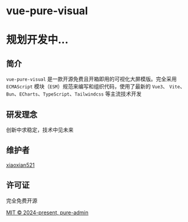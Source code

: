 <h1>vue-pure-visual</h1>

# 规划开发中...

## 简介

`vue-pure-visual` 是一款开源免费且开箱即用的可视化大屏模版。完全采用 `ECMAScript` 模块（`ESM`）规范来编写和组织代码，使用了最新的 `Vue3`、
`Vite`、`Bun`、`ECharts`、`TypeScript`、`Tailwindcss` 等主流技术开发

## 研发理念

创新中求稳定，技术中见未来

## 维护者

[xiaoxian521](https://github.com/xiaoxian521)

## 许可证

完全免费开源

[MIT © 2024-present, pure-admin](./LICENSE)
